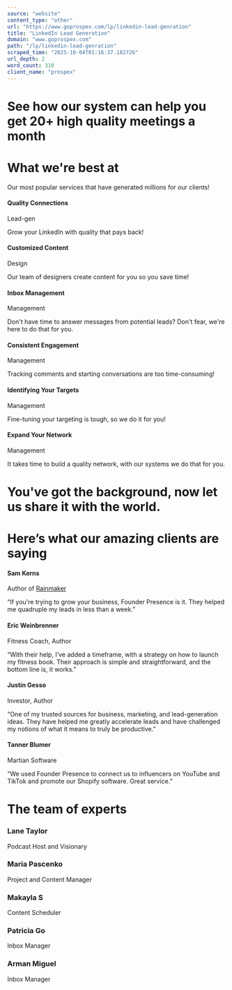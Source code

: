 ```yaml
---
source: "website"
content_type: "other"
url: "https://www.goprospex.com/lp/linkedin-lead-genration"
title: "LinkedIn Lead Generation"
domain: "www.goprospex.com"
path: "/lp/linkedin-lead-genration"
scraped_time: "2025-10-04T01:16:37.182726"
url_depth: 2
word_count: 310
client_name: "prospex"
---
```


# See how our system can help you get 20+ high quality meetings a month

# What we're best at

Our most popular services that have generated millions for our clients!

#### Quality Connections

Lead-gen

Grow your LinkedIn with quality that pays back!

#### Customized Content

Design

Our team of designers create content for you so you save time!

#### Inbox Management

Management

Don't have time to answer messages from potential leads? Don't fear, we're here to do that for you.

#### Consistent Engagement

Management

Tracking comments and starting conversations are too time-consuming!

#### Identifying Your Targets

Management

Fine-tuning your targeting is tough, so we do it for you!

#### Expand Your Network

Management

It takes time to build a quality network, with our systems we do that for you.

# You've got the background, now let us share it with the world.

# Here’s what our amazing clients are saying

#### Sam Kerns

Author of [Rainmaker](https://www.audible.com/author/Sam-Kerns/B01DG1PR66)

“If you're trying to grow your business, Founder Presence is it. They helped me quadruple my leads in less than a week.”

#### Eric Weinbrenner

Fitness Coach, Author

“With their help, I’ve added a timeframe, with a strategy on how to launch my fitness book. Their approach is simple and straightforward, and the bottom line is, it works.”

#### Justin Gesso

Investor, Author

“One of my trusted sources for business, marketing, and lead-generation ideas. They have helped me greatly accelerate leads and have challenged my notions of what it means to truly be productive.”

#### Tanner Blumer

Martian Software

“We used Founder Presence to connect us to influencers on YouTube and TikTok and promote our Shopify software. Great service.”

# The team of experts

### Lane Taylor

Podcast Host and Visionary

### Maria Pascenko

Project and Content Manager

### Makayla S

Content Scheduler

### Patricia Go

Inbox Manager

### Arman Miguel

Inbox Manager